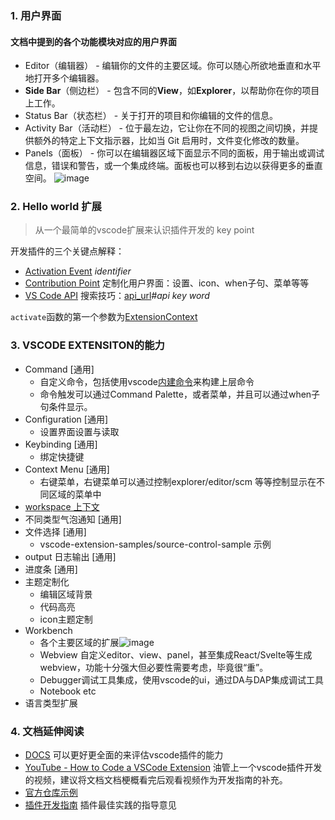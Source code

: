 ### 1. 用户界面
#### 文档中提到的各个功能模块对应的用户界面
- Editor（编辑器） - 编辑你的文件的主要区域。你可以随心所欲地垂直和水平地打开多个编辑器。
- **Side Bar**（侧边栏） - 包含不同的**View**，如**Explorer**，以帮助你在你的项目上工作。
- Status Bar（状态栏） - 关于打开的项目和你编辑的文件的信息。
- Activity Bar（活动栏） - 位于最左边，它让你在不同的视图之间切换，并提供额外的特定上下文指示器，比如当 Git 启用时，文件变化修改的数量。
- Panels（面板） - 你可以在编辑器区域下面显示不同的面板，用于输出或调试信息，错误和警告，或一个集成终端。面板也可以移到右边以获得更多的垂直空间。
![image](https://user-images.githubusercontent.com/19681921/123568817-b1835400-d7f7-11eb-8bd6-2d2f27d8ab80.png)


### 2. Hello world 扩展
>从一个最简单的vscode扩展来认识插件开发的 key point

开发插件的三个关键点解释：
- [Activation Event](https://code.visualstudio.com/api/references/activation-events) _identifier_
- [Contribution Point](https://code.visualstudio.com/api/references/contribution-points)  定制化用户界面：设置、icon、when子句、菜单等等
- [VS Code API](https://code.visualstudio.com/api/references/vscode-api) 搜索技巧：[api_url](https://code.visualstudio.com/api/references/vscode-api)_#api key word_

`activate`函数的第一个参数为[ExtensionContext](https://code.visualstudio.com/api/references/vscode-api#ExtensionContext.workspaceState)

### 3. VSCODE EXTENSITON的能力
+ Command [通用]
  - 自定义命令，包括使用vscode[内建命令](https://code.visualstudio.com/api/references/commands)来构建上层命令
  - 命令触发可以通过Command Palette，或者菜单，并且可以通过when子句条件显示。
+ Configuration [通用]
  - 设置界面设置与读取
+ Keybinding [通用]
  - 绑定快捷键
+ Context Menu [通用]
  - 右键菜单，右键菜单可以通过控制explorer/editor/scm 等等控制显示在不同区域的菜单中
+ [workspace 上下文](https://code.visualstudio.com/docs/editor/workspaces)
+ 不同类型气泡通知 [通用]
+ 文件选择 [通用]
  - vscode-extension-samples/source-control-sample 示例
+ output 日志输出 [通用]
+ 进度条 [通用]
+ 主题定制化
  - 编辑区域背景
  - 代码高亮
  - icon主题定制
+ Workbench 
  - 各个主要区域的扩展![image](https://user-images.githubusercontent.com/19681921/123679604-3fa01e80-d87a-11eb-9355-db4f5a6eedce.png)
  - Webview 自定义editor、view、panel，甚至集成React/Svelte等生成webview，功能十分强大但必要性需要考虑，毕竟很“重”。
  - Debugger调试工具集成，使用vscode的ui，通过DA与DAP集成调试工具
  - Notebook etc
+ 语言类型扩展

### 4. 文档延伸阅读
- [DOCS](https://code.visualstudio.com/docs) 可以更好更全面的来评估vscode插件的能力
- [YouTube - How to Code a VSCode Extension](https://www.youtube.com/watch?v=a5DX5pQ9p5M) 油管上一个vscode插件开发的视频，建议将文档文档梗概看完后观看视频作为开发指南的补充。
- [官方仓库示例](https://github.com/microsoft/vscode-extension-samples) 
- [插件开发指南](https://code.visualstudio.com/api/references/extension-guidelines) 插件最佳实践的指导意见
